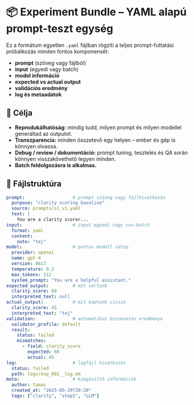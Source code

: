# 📦 Experiment Bundle – YAML alapú prompt-teszt egység

Ez a formátum egyetlen `.yaml` fájlban rögzíti a teljes prompt-futtatási próbálkozás minden fontos komponensét:
- **prompt** (szöveg vagy fájlból)
- **input** (egyedi vagy batch)
- **model információ**
- **expected vs actual output**
- **validációs eredmény**
- **log és metaadatok**

## 🎯 Célja

- **Reprodukálhatóság:** mindig tudd, milyen prompt és milyen modellel generáltad az outputot.
- **Transzparencia:** minden összetevő egy helyen – ember és gép is könnyen olvassa.
- **Debug / review / dokumentáció:** prompt tuning, tesztelés és QA során könnyen visszakövethető legyen minden.
- **Batch feldolgozásra is alkalmas.**

## 🧩 Fájlstruktúra

```yaml
prompt:                  # prompt szöveg vagy fájlhivatkozás
  purpose: "clarity scoring baseline"
  source: prompts/s1_v1.yaml
  text: |
    You are a clarity scorer...
input:                   # input egyedi vagy csv-batch
  format: yaml
  content:
    note: "tej"
model:                   # pontos modell setup
  provider: openai
  name: gpt-4
  version: 0613
  temperature: 0.2
  max_tokens: 512
  system_prompt: "You are a helpful assistant."
expected_output:         # mit vártunk
  clarity_score: 60
  interpreted_text: null
actual_output:           # mit kaptunk vissza
  clarity_score: 45
  interpreted_text: "tej"
validation:              # automatikus összevetés eredménye
  validator_profile: default
  result:
    status: failed
    mismatches:
      - field: clarity_score
        expected: 60
        actual: 45
log:                     # logfájl hivatkozás
  status: failed
  path: logs/exp_001__log.md
meta:                    # kiegészítő információk
  author: tamas
  created_at: "2025-05-29T20:20"
  tags: ["clarity", "step1", "LLM"]
